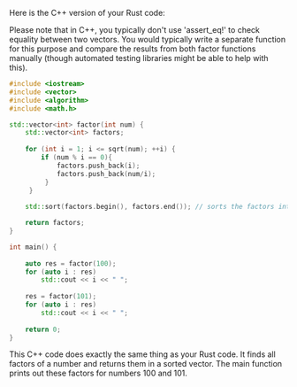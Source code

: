 Here is the C++ version of your Rust code:

Please note that in C++, you typically don't use 'assert_eq!' to check equality between two vectors. You would typically write a separate function for this purpose and compare the results from both factor functions manually (though automated testing libraries might be able to help with this). 

```c++
#include <iostream>
#include <vector>
#include <algorithm>
#include <math.h>

std::vector<int> factor(int num) {
    std::vector<int> factors;
    
    for (int i = 1; i <= sqrt(num); ++i) { 
        if (num % i == 0){
            factors.push_back(i);
            factors.push_back(num/i);
         }
     }
     
    std::sort(factors.begin(), factors.end()); // sorts the factors into numerical order for viewing purposes

    return factors; 
}

int main() {
  
    auto res = factor(100);
    for (auto i : res)
        std::cout << i << " "; 
        
    res = factor(101);
    for (auto i : res)
        std::cout << i << " ";  
    
    return 0;
}
```
This C++ code does exactly the same thing as your Rust code. It finds all factors of a number and returns them in a sorted vector. The main function prints out these factors for numbers 100 and 101.

